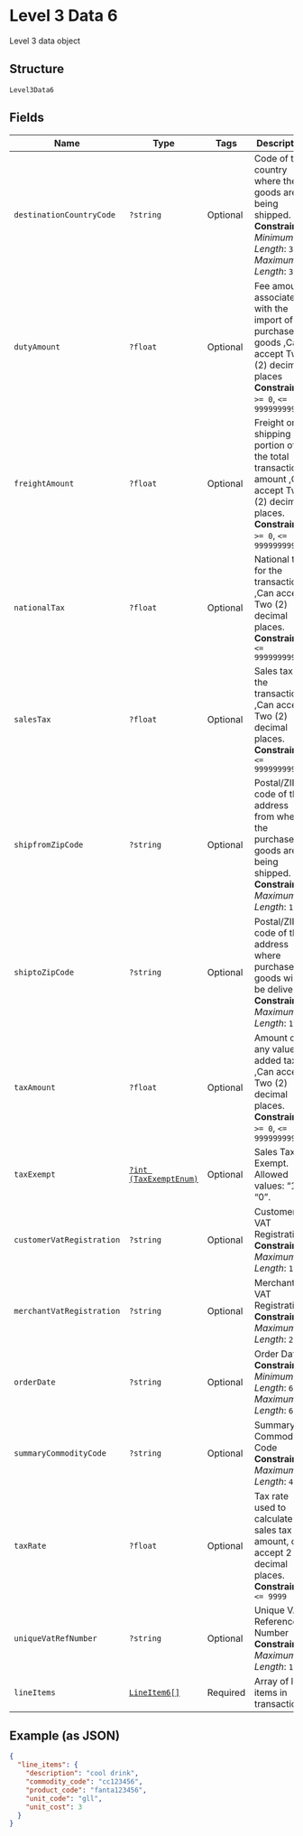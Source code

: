
# Level 3 Data 6

Level 3 data object

## Structure

`Level3Data6`

## Fields

| Name | Type | Tags | Description | Getter | Setter |
|  --- | --- | --- | --- | --- | --- |
| `destinationCountryCode` | `?string` | Optional | Code of the country where the goods are being shipped.<br>**Constraints**: *Minimum Length*: `3`, *Maximum Length*: `3` | getDestinationCountryCode(): ?string | setDestinationCountryCode(?string destinationCountryCode): void |
| `dutyAmount` | `?float` | Optional | Fee amount associated with the import of the purchased goods ,Can accept Two (2) decimal places<br>**Constraints**: `>= 0`, `<= 999999999999` | getDutyAmount(): ?float | setDutyAmount(?float dutyAmount): void |
| `freightAmount` | `?float` | Optional | Freight or shipping portion of the total transaction amount ,Can accept Two (2) decimal places.<br>**Constraints**: `>= 0`, `<= 999999999999` | getFreightAmount(): ?float | setFreightAmount(?float freightAmount): void |
| `nationalTax` | `?float` | Optional | National tax for the transaction ,Can accept Two (2) decimal places.<br>**Constraints**: `<= 9999999999` | getNationalTax(): ?float | setNationalTax(?float nationalTax): void |
| `salesTax` | `?float` | Optional | Sales tax for the transaction ,Can accept Two (2) decimal places.<br>**Constraints**: `<= 9999999999` | getSalesTax(): ?float | setSalesTax(?float salesTax): void |
| `shipfromZipCode` | `?string` | Optional | Postal/ZIP code of the address from where the purchased goods are being shipped.<br>**Constraints**: *Maximum Length*: `10` | getShipfromZipCode(): ?string | setShipfromZipCode(?string shipfromZipCode): void |
| `shiptoZipCode` | `?string` | Optional | Postal/ZIP code of the address where purchased goods will be delivered.<br>**Constraints**: *Maximum Length*: `10` | getShiptoZipCode(): ?string | setShiptoZipCode(?string shiptoZipCode): void |
| `taxAmount` | `?float` | Optional | Amount of any value added taxes ,Can accept Two (2) decimal places.<br>**Constraints**: `>= 0`, `<= 999999999` | getTaxAmount(): ?float | setTaxAmount(?float taxAmount): void |
| `taxExempt` | [`?int (TaxExemptEnum)`](../../doc/models/tax-exempt-enum.md) | Optional | Sales Tax Exempt. Allowed values: “1”, “0”. | getTaxExempt(): ?int | setTaxExempt(?int taxExempt): void |
| `customerVatRegistration` | `?string` | Optional | Customer VAT Registration<br>**Constraints**: *Maximum Length*: `13` | getCustomerVatRegistration(): ?string | setCustomerVatRegistration(?string customerVatRegistration): void |
| `merchantVatRegistration` | `?string` | Optional | Merchant VAT Registration<br>**Constraints**: *Maximum Length*: `20` | getMerchantVatRegistration(): ?string | setMerchantVatRegistration(?string merchantVatRegistration): void |
| `orderDate` | `?string` | Optional | Order Date<br>**Constraints**: *Minimum Length*: `6`, *Maximum Length*: `6` | getOrderDate(): ?string | setOrderDate(?string orderDate): void |
| `summaryCommodityCode` | `?string` | Optional | Summary Commodity Code<br>**Constraints**: *Maximum Length*: `4` | getSummaryCommodityCode(): ?string | setSummaryCommodityCode(?string summaryCommodityCode): void |
| `taxRate` | `?float` | Optional | Tax rate used to calculate the sales tax amount, can accept 2 decimal places.<br>**Constraints**: `<= 9999` | getTaxRate(): ?float | setTaxRate(?float taxRate): void |
| `uniqueVatRefNumber` | `?string` | Optional | Unique VAT Reference Number<br>**Constraints**: *Maximum Length*: `15` | getUniqueVatRefNumber(): ?string | setUniqueVatRefNumber(?string uniqueVatRefNumber): void |
| `lineItems` | [`LineItem6[]`](../../doc/models/line-item-6.md) | Required | Array of line items in transaction | getLineItems(): array | setLineItems(array lineItems): void |

## Example (as JSON)

```json
{
  "line_items": {
    "description": "cool drink",
    "commodity_code": "cc123456",
    "product_code": "fanta123456",
    "unit_code": "gll",
    "unit_cost": 3
  }
}
```


